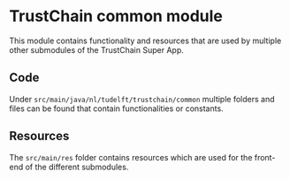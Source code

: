 # TrustChain common module
This module contains functionality and resources that are used by multiple other submodules of the TrustChain Super App.

## Code
Under `src/main/java/nl/tudelft/trustchain/common` multiple folders and files can be found that contain functionalities or constants.

## Resources
The `src/main/res` folder contains resources which are used for the front-end of the different submodules.
